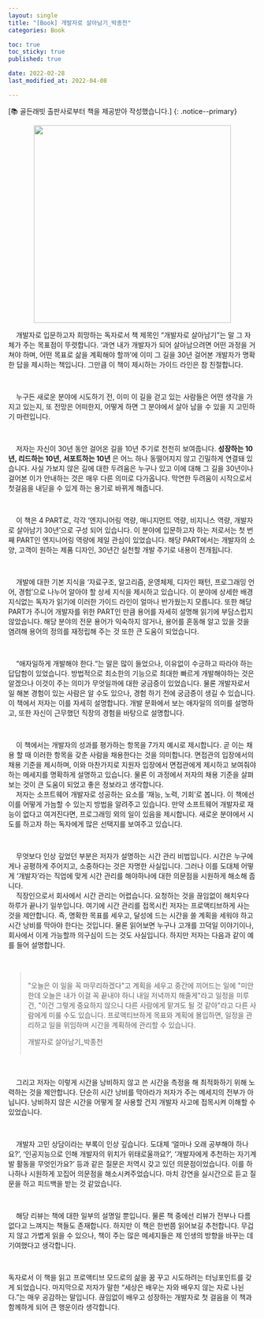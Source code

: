 ```yaml
---
layout: single
title: "[Book] 개발자로 살아남기_박종천"
categories: Book

toc: true
toc_sticky: true
published: true

date: 2022-02-28
last_modified_at: 2022-04-08

---
```


[📚 골든래빗 출판사로부터 책을 제공받아 작성했습니다.]
{: .notice--primary}

<img src="https://user-images.githubusercontent.com/90893579/168480359-90fd55ef-de1b-4719-873f-ec722ec9dee0.jpeg" style="width:400px; display:block; margin:0 auto"/>

&nbsp;&nbsp;&nbsp;&nbsp;개발자로 입문하고자 희망하는 독자로서 책 제목인 “개발자로 살아남기”는 말 그 자체가 주는 목표점이 뚜렷합니다.  ‘과연 내가 개발자가 되어 살아남으려면 어떤 과정을 거쳐야 하며, 어떤 목표로 삶을 계획해야 할까’에 이미 그 길을 30년 걸어본 개발자가 명확한 답을 제시하는 책입니다. 그만큼 이 책이 제시하는 가이드 라인은 참 친절합니다.  

<br/>  

&nbsp;&nbsp;&nbsp;&nbsp;누구든 새로운 분야에 시도하기 전, 이미 이 길을 걷고 있는 사람들은 어떤 생각을 가지고 있는지, 또 전망은 어떠한지, 어떻게 하면 그 분야에서 살아 남을 수 있을 지 고민하기 마련입니다.  

<br/>

&nbsp;&nbsp;&nbsp;&nbsp;저자는 자신이 30년 동안 걸어온 길을 10년 주기로 천천히 보여줍니다. __성장하는 10년, 리드하는 10년, 서포트하는 10년__ 은 어느 하나 동떨어지지 않고 긴밀하게 연결돼 있습니다. 사실 가보지 않은 길에 대한 두려움은 누구나 있고 이에 대해 그 길을 30년이나 걸어본 이가 안내하는 것은 매우 다른 의미로 다가옵니다. 막연한 두려움이 시작으로서 첫걸음을 내딛을 수 있게 하는 용기로 바뀌게 해줍니다.

<br/>

&nbsp;&nbsp;&nbsp;&nbsp;이 책은 4 PART로, 각각 ‘엔지니어링 역량, 매니지먼트 역량, 비지니스 역량, 개발자로 살아남기 30년’으로 구성 되어 있습니다. 이 분야에 입문하고자 하는 저로서는 첫 번째 PART인 엔지니어링 역량에 제일 관심이 있었습니다. 해당 PART에서는 개발자의 소양, 고객이 원하는 제품 디자인, 30년간 실천할 개발 주기로 내용이 전개됩니다.

<br/>

&nbsp;&nbsp;&nbsp;&nbsp;개발에 대한 기본 지식을 ‘자료구조, 알고리즘, 운영체제, 디자인 패턴, 프로그래밍 언어, 경험’으로 나누어 알아야 할 상세 지식을 제시하고 있습니다. 이 분야에 상세한 배경 지식없는 독자가 읽기에 이러한 가이드 라인이 얼마나 반가웠는지 모릅니다. 또한 해당 PART가 주니어 개발자를 위한 PART인 만큼 용어를 자세히 설명해 읽기에 부담스럽지 않았습니다. 해당 분야의 전문 용어가 익숙하지 않거나, 용어를 혼동해 알고 있을 것을 염려해 용어의 정의를 재정립해 주는 것 또한 큰 도움이 되었습니다.

<br/>

&nbsp;&nbsp;&nbsp;&nbsp;“애자일하게 개발해야 한다.“는 말은 많이 들었으나, 이유없이 수긍하고 따라야 하는 답답함이 있었습니다. 방법적으로 최소한의 기능으로 최대한 빠르게 개발해야하는 것은 알겠으나 이것이 주는 의미가 무엇일까에 대한 궁금증이 있었습니다. 물론 개발자로서 일 해본 경험이 있는 사람은 알 수도 있으나, 경험 하기 전에 궁금증이 생길 수 있습니다. 이 책에서 저자는 이를 자세히 설명합니다. 개발 문화에서 보는 애자일의 의미를 설명하고, 또한 자신이 근무했던 직장의 경험을 바탕으로 설명합니다.

<br/>

&nbsp;&nbsp;&nbsp;&nbsp;이 책에서는 개발자의 성과를 평가하는 항목을 7가지 예시로 제시합니다. 곧 이는 채용 할 때 이러한 항목을 갖춘 사람을 채용한다는 것을 의미합니다. 면접관의 입장에서의 채용 기준을 제시하며, 이와 마찬가지로 지원자 입장에서 면접관에게 제시하고 보여줘야 하는 메세지를 명확하게 설명하고 있습니다. 물론 이 과정에서 저자의 채용 기준을 살펴보는 것이 큰 도움이 되었고 좋은 정보라고 생각합니다.  
&nbsp;&nbsp;&nbsp;&nbsp;저자는 소프트웨어 개발자로 성공하는 요소를 ‘재능, 노력, 기회’로 봅니다. 이 책에선 이를 어떻게 가늠할 수 있는지 방법을 알려주고 있습니다. 만약 소프트웨어 개발자로 재능이 없다고 여겨진다면, 프로그래밍 외의 일이 있음을 제시합니다. 새로운 분야에서 시도를 하고자 하는 독자에게 많은 선택지를 보여주고 있습니다.

<br/>

&nbsp;&nbsp;&nbsp;&nbsp;무엇보다 인상 깊었던 부분은 저자가 설명하는 시간 관리 비법입니다. 시간은 누구에게나 공평하게 주어지고, 소중하다는 것은 자명한 사실입니다. 그러나 이를 도대체 어떻게 ‘개발자’라는 직업에 맞게 시간 관리를 해야하나에 대한 의문점을 시원하게 해소해 줍니다.  
&nbsp;&nbsp;&nbsp;&nbsp;직장인으로서 회사에서 시간 관리는 어렵습니다. 요청하는 것을 끊임없이 해치우다 하루가 끝나기 일쑤입니다. 여기에 시간 관리를 접목시킨 저자는 프로액티브하게 사는 것을 제안합니다. 즉, 명확한 목표를 세우고, 달성에 드는 시간을 쓸 계획을 세워야 하고 시간 낭비를 막아야 한다는 것입니다. 물론 읽어보면 누구나 고개를 끄덕일 이야기이나, 회사에서 이게 가능할까 의구심이 드는 것도 사실입니다. 하지만 저자는 다음과 같이 예를 들어 설명합니다.

<br />

> &nbsp;  
> "오늘은 이 일을 꼭 마무리하겠다"고 계획을 세우고 중간에 끼어드는 일에 "미안한데 오늘은 내가 이걸 꼭 끝내야 하니 내일 저녁까지 해줄게"라고 일정을 미루건, "이건 그렇게 중요하지 않으니 다른 사람에게 맡겨도 될 것 같아"라고 다른 사람에게 미룰 수도 있습니다. 프로액티브하게 목표와 계획에 몰입하면, 일정을 관리하고 일을 위임하며 시간을 계획하에 관리할 수 있습니다.  
>   
> 개발자로 살아남기_박종천  
> &nbsp; 

<br/>

&nbsp;&nbsp;&nbsp;&nbsp;그리고 저자는 이렇게 시간을 낭비하지 않고 쓴 시간을 측정을 해 최적화하기 위해 노력하는 것을 제안합니다. 단순히 시간 낭비를 막아라가 저자가 주는 메세지의 전부가 아닙니다. 낭비하지 않은 시간을 어떻게 잘 사용할 건지 개발자 사고에 접목시켜 이해할 수 있었습니다.

<br />

&nbsp;&nbsp;&nbsp;&nbsp;개발자 고민 상담이라는 부록이 인상 깊습니다. 도대체 ‘얼마나 오래 공부해야 하나요?’, ‘인공지능으로 인해 개발자의 위치가 위태로울까요?’, ‘개발자에게 추천하는 자기계발 활동을 무엇인가요?’ 등과 같은 질문은 저역시 갖고 있던 의문점이었습니다. 이를 하나하나 시원하게 꼬집어 의문점을 해소시켜주었습니다. 마치 강연을 실시간으로 듣고 질문을 하고 피드백을 받는 것 같았습니다.

<br />

&nbsp;&nbsp;&nbsp;&nbsp;해당 리뷰는 책에 대한 일부의 설명일 뿐입니다. 물론 책 중에선 리뷰가 전부나 다름 없다고 느껴지는 책들도 존재합니다. 하지만 이 책은 한번쯤 읽어보길 추천합니다. 무겁지 않고 가볍게 읽을 수 있으나, 책이 주는 많은 메세지들은 제 인생의 방향을 바꾸는 데 기여했다고 생각합니다.

<br />

  독자로서 이 책을 읽고 프로액티브 모드로의 삶을 꿈 꾸고 시도하려는 터닝포인트를 갖게 되었습니다. 마지막으로 저자가 말한 “세상은 배우는 자와 배우지 않는 자로 나뉜다.”는 매우 공감하는 말입니다. 끊임없이 배우고 성장하는 개발자로 첫 걸음을 이 책과 함께하게 되어 큰 행운이라 생각합니다.  
